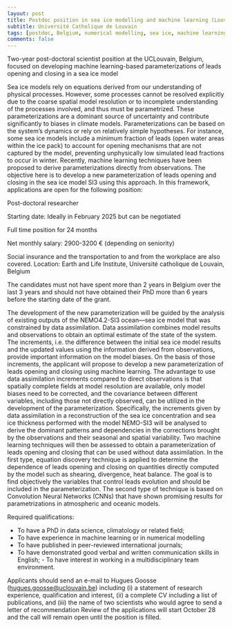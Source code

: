 ```yaml
---
layout: post
title: Postdoc position in sea ice modelling and machine learning (Louvain-la-Neuve, Belgium)
subtitle: Université Catholique de Louvain
tags: [postdoc, Belgium, numerical modelling, sea ice, machine learning, data assimilation]
comments: false
---
```

Two-year post-doctoral scientist position at the UCLouvain, Belgium, focused on developing machine learning-based parameterizations of leads opening and closing in a sea ice model

Sea ice models rely on equations derived from our understanding of physical processes. However, some processes cannot be resolved explicitly due to the coarse spatial model resolution or to incomplete understanding of the processes involved, and thus must be parametrized. These parameterizations are a dominant source of uncertainty and contribute significantly to biases in climate models.
Parameterizations can be based on the system’s dynamics or rely on relatively simple hypotheses. For instance, some sea ice models include a minimum fraction of leads (open water areas within the ice pack) to account for opening mechanisms that are not captured by the model, preventing unphysically low simulated lead fractions to occur in winter.
Recently, machine learning techniques have been proposed to derive parameterizations directly from observations. The objective here is to develop a new parameterization of leads opening and closing in the sea ice model SI3 using this approach.
In this framework, applications are open for the following position:

Post-doctoral researcher

Starting date: Ideally in February 2025 but can be negotiated

Full time position for 24 months

Net monthly salary: 2900-3200 € (depending on seniority)

Social insurance and the transportation to and from the workplace are also covered. Location: Earth and Life Institute, Université catholique de Louvain, Belgium

The candidates must not have spent more than 2 years in Belgium over the last 3 years and should not have obtained their PhD more than 6 years before the starting date of the grant.

The development of the new parameterization will be guided by the analysis of existing outputs of the NEMO4.2-SI3 ocean—sea ice model that was constrained by data assimilation. Data assimilation combines model results and observations to obtain an optimal estimate of the state of the system. The increments, i.e. the difference between the initial sea ice model results and the updated values using the information derived from observations, provide important information on the model biases. On the basis of those increments, the applicant will propose to develop a new parameterization of leads opening and closing using machine learning. The advantage to use data assimilation increments compared to direct observations is that spatially complete fields at model resolution are available, only model biases need to be corrected, and the covariance between different variables, including those not directly observed, can be utilized in the development of the parameterization.
Specifically, the increments given by data assimilation in a reconstruction of the sea ice concentration and sea ice thickness performed with the model NEMO-SI3 will be analysed to derive the dominant patterns and dependencies in the corrections brought by the observations and their seasonal and spatial variability. Two machine learning techniques will then be assessed to obtain a parameterization of leads opening and closing that can be used without data assimilation. In the first type, equation discovery technique is applied to determine the dependence of leads opening and closing on quantities directly computed by the model such as shearing, divergence, heat balance. The goal is to find objectively the variables that control leads evolution and should be included in the parameterization. The second type of technique is based on Convolution Neural Networks (CNNs) that have shown promising results for parametrizations in atmospheric and oceanic models.

Required qualifications:
- To have a PhD in data science, climatology or related field;
- To have experience in machine learning or in numerical modelling
- To have published in peer-reviewed international journals;
- To have demonstrated good verbal and written communication skills in English; - To have interest in working in a multidisciplinary team environment.

Applicants should send an e-mail to Hugues Goosse (hugues.goosse@uclouvain.be) including (i) a statement of research experience, qualification and interest, (ii) a complete CV including a list of publications, and (iii) the name of two scientists who would agree to send a letter of recommendation
Review of the applications will start October 28 and the call will remain open until the position is filled.
